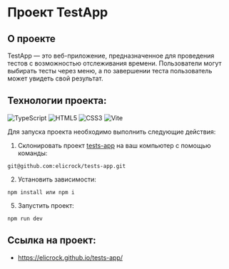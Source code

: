 # Проект TestApp

## О проекте
TestApp — это веб-приложение, предназначенное для проведения тестов с возможностью отслеживания времени. Пользователи могут выбирать тесты через меню, а по завершении теста пользователь может увидеть свой результат.

## Технологии проекта:
![TypeScript](https://img.shields.io/badge/-TypeScript-191919?style=for-the-badge&logo=TypeScript)
![HTML5](https://img.shields.io/badge/-HTML5-191919?style=for-the-badge&logo=HTML5&logoColor=red)
![CSS3](https://img.shields.io/badge/-CSS3-191919?style=for-the-badge&logo=CSS3&logoColor=blue)
![Vite](https://img.shields.io/badge/-Vite-191919?style=for-the-badge&logo=vite)

Для запуска проекта необходимо выполнить следующие действия:
1. Склонировать проект [tests-app](https://github.com/elicrock/tests-app) на ваш компьютер с помощью команды:
```
git@github.com:elicrock/tests-app.git
```
2. Установить зависимости:
```
npm install или npm i
```
5. Запустить проект:
```
npm run dev
```

## Ссылка на проект:
* https://elicrock.github.io/tests-app/
